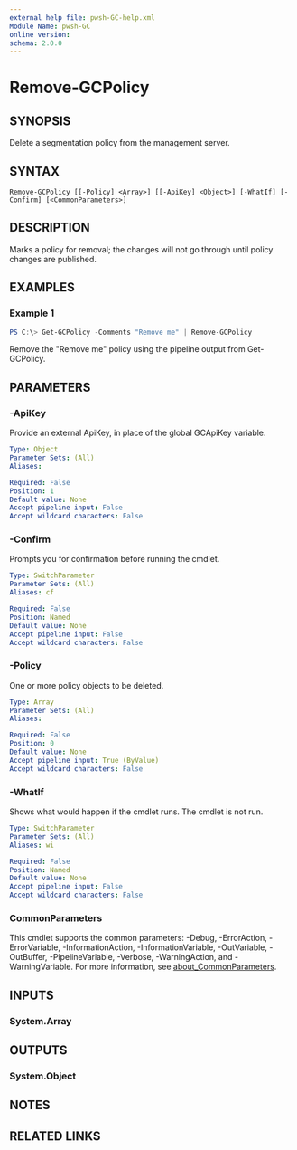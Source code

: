```yaml
---
external help file: pwsh-GC-help.xml
Module Name: pwsh-GC
online version:
schema: 2.0.0
---
```


# Remove-GCPolicy

## SYNOPSIS
Delete a segmentation policy from the management server.

## SYNTAX

```
Remove-GCPolicy [[-Policy] <Array>] [[-ApiKey] <Object>] [-WhatIf] [-Confirm] [<CommonParameters>]
```

## DESCRIPTION
Marks a policy for removal; the changes will not go through until policy changes are published.

## EXAMPLES

### Example 1
```powershell
PS C:\> Get-GCPolicy -Comments "Remove me" | Remove-GCPolicy
```

Remove the "Remove me" policy using the pipeline output from Get-GCPolicy.

## PARAMETERS

### -ApiKey
Provide an external ApiKey, in place of the global GCApiKey variable.

```yaml
Type: Object
Parameter Sets: (All)
Aliases:

Required: False
Position: 1
Default value: None
Accept pipeline input: False
Accept wildcard characters: False
```

### -Confirm
Prompts you for confirmation before running the cmdlet.

```yaml
Type: SwitchParameter
Parameter Sets: (All)
Aliases: cf

Required: False
Position: Named
Default value: None
Accept pipeline input: False
Accept wildcard characters: False
```

### -Policy
One or more policy objects to be deleted.

```yaml
Type: Array
Parameter Sets: (All)
Aliases:

Required: False
Position: 0
Default value: None
Accept pipeline input: True (ByValue)
Accept wildcard characters: False
```

### -WhatIf
Shows what would happen if the cmdlet runs. The cmdlet is not run.

```yaml
Type: SwitchParameter
Parameter Sets: (All)
Aliases: wi

Required: False
Position: Named
Default value: None
Accept pipeline input: False
Accept wildcard characters: False
```

### CommonParameters
This cmdlet supports the common parameters: -Debug, -ErrorAction, -ErrorVariable, -InformationAction, -InformationVariable, -OutVariable, -OutBuffer, -PipelineVariable, -Verbose, -WarningAction, and -WarningVariable. For more information, see [about_CommonParameters](http://go.microsoft.com/fwlink/?LinkID=113216).

## INPUTS

### System.Array

## OUTPUTS

### System.Object
## NOTES

## RELATED LINKS

